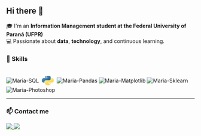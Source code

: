 ## Hi there 👋

🎓 I'm an **Information Management student at the Federal University of Paraná (UFPR)**  
💻 Passionate about **data**, **technology**, and continuous learning.

### 🧠 Skills

<div style="display: inline_block"><br>
  <img align="center" alt="Maria-SQL" height="30" width="40" src="https://cdn.jsdelivr.net/gh/devicons/devicon/icons/mysql/mysql-original.svg">
  <img align="center" alt="Maria-Python" height="30" width="40" src="https://raw.githubusercontent.com/devicons/devicon/master/icons/python/python-original.svg">
  <img align="center" alt="Maria-Pandas" height="30" width="40" src="https://cdn.jsdelivr.net/gh/devicons/devicon/icons/pandas/pandas-original.svg">
  <img align="center" alt="Maria-Matplotlib" height="30" width="40" src="https://www.vectorlogo.zone/logos/matplotlib/matplotlib-icon.svg">
  <img align="center" alt="Maria-Sklearn" height="30" width="40" src="https://upload.wikimedia.org/wikipedia/commons/0/05/Scikit_learn_logo_small.svg">
  <img align="center" alt="Maria-Photoshop" height="30" width="40" src="https://cdn.jsdelivr.net/gh/devicons/devicon/icons/photoshop/photoshop-line.svg">
</div>

---

### 📫 Contact me

<div> 
  <a href="https://www.linkedin.com/in/maria-amantino-433354278/" target="_blank">
    <img src="https://img.shields.io/badge/-LinkedIn-%230077B5?style=for-the-badge&logo=linkedin&logoColor=white" target="_blank">
  </a>
  <a href = "mailto:amariantino@gmail.com">
    <img src="https://img.shields.io/badge/-Gmail-%23333?style=for-the-badge&logo=gmail&logoColor=white" target="_blank">
  </a>
</div>
